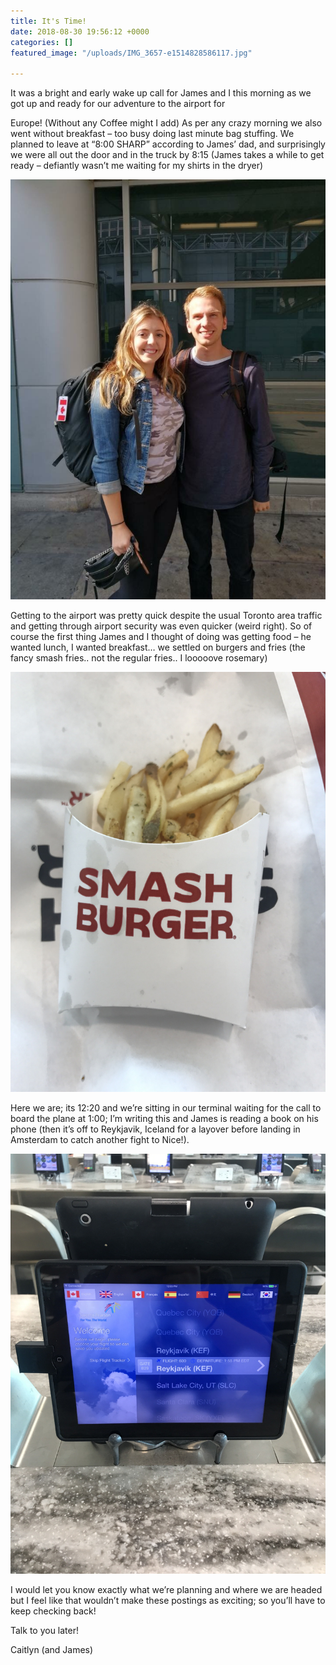 ```yaml
---
title: It's Time!
date: 2018-08-30 19:56:12 +0000
categories: []
featured_image: "/uploads/IMG_3657-e1514828586117.jpg"

---
```

It was a bright and early wake up call for James and I this morning as we got up and ready for our adventure to the airport for

Europe! (Without any Coffee might I add) As per any crazy morning we  also went without breakfast – too busy doing last minute bag stuffing.  We planned to leave at “8:00 SHARP” according to James’ dad, and  surprisingly we were all out the door and in the truck by 8:15 (James  takes a while to get ready – defiantly wasn’t me waiting for my shirts  in the dryer)

![](/uploads/img_3648.jpg)

Getting to the airport was pretty quick despite the usual Toronto  area traffic and getting through airport security was even quicker  (weird right). So of course the first thing James and I thought of doing  was getting food – he wanted lunch, I wanted breakfast… we settled on  burgers and fries (the fancy smash fries.. not the regular fries.. I  looooove rosemary)

![](/uploads/img_3646.jpg)

Here we are; its 12:20 and we’re sitting in our terminal waiting for  the call to board the plane at 1:00; I’m writing this and James is  reading a book on his phone (then it’s off to Reykjavik, Iceland for a  layover before landing in Amsterdam to catch another fight to Nice!).

![](/uploads/img_3647.jpg)

I would let you know exactly what we’re planning and where we are headed  but I feel like that wouldn’t make these postings as exciting; so you’ll  have to keep checking back!

Talk to you later!

Caitlyn (and James)